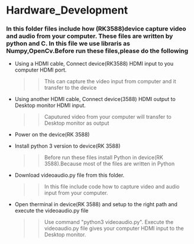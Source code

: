 # Hardware_Development


<h3>In this folder files include how (RK3588)device capture video and audio from your computer. These files are written by python and C. In this file we use libraris as Numpy,OpenCv.Before run these files,please do the following </h3>

  * Using a HDMI cable, Connect device(RK3588) HDMI input to you computer HDMI port.
     >>This can capture the video input from computer and it transfer to the device
      
  * Using another HDMI cable, Connect device(3588) HDMI output to Desktop monitor HDMI input.
     >>Caputured video from your computer will transfer to Desktop monitor as output
      
  * Power on the device(RK 3588)
  
  * Install python 3 version to device(RK 3588)
     >>Before run these files install Python in device(RK 3588).Because most of the files are written in Python
        
  * Download videoaudio.py file from this folder.
     >> In this file include code how to capture video and audio input from your computer.
     
  * Open therminal in device(RK 3588) and setup to the right path and execute the videoaudio.py file 
     >> Use command "python3 videoaudio.py".
     >> Execute the videoaudio.py file gives your computer HDMI input to the Desktop monitor.
